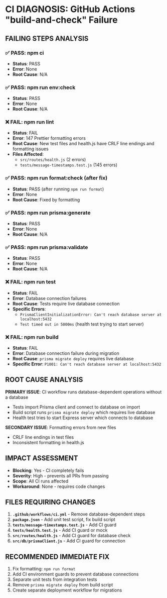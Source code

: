 # CI DIAGNOSIS: GitHub Actions "build-and-check" Failure

## FAILING STEPS ANALYSIS

### ✅ PASS: npm ci

- **Status**: PASS
- **Error**: None
- **Root Cause**: N/A

### ✅ PASS: npm run env:check

- **Status**: PASS
- **Error**: None
- **Root Cause**: N/A

### ❌ FAIL: npm run lint

- **Status**: FAIL
- **Error**: 147 Prettier formatting errors
- **Root Cause**: New test files and health.js have CRLF line endings and formatting issues
- **Files Affected**:
  - `src/routes/health.js` (2 errors)
  - `tests/message-timestamps.test.js` (145 errors)

### ✅ PASS: npm run format:check (after fix)

- **Status**: PASS (after running `npm run format`)
- **Error**: None
- **Root Cause**: Fixed by formatting

### ✅ PASS: npm run prisma:generate

- **Status**: PASS
- **Error**: None
- **Root Cause**: N/A

### ✅ PASS: npm run prisma:validate

- **Status**: PASS
- **Error**: None
- **Root Cause**: N/A

### ❌ FAIL: npm run test

- **Status**: FAIL
- **Error**: Database connection failures
- **Root Cause**: Tests require live database connection
- **Specific Errors**:
  - `PrismaClientInitializationError: Can't reach database server at localhost:5432`
  - `Test timed out in 5000ms` (health test trying to start server)

### ❌ FAIL: npm run build

- **Status**: FAIL
- **Error**: Database connection failure during migration
- **Root Cause**: `prisma migrate deploy` requires live database
- **Specific Error**: `P1001: Can't reach database server at localhost:5432`

## ROOT CAUSE ANALYSIS

**PRIMARY ISSUE**: CI workflow runs database-dependent operations without a database

- Tests import Prisma client and connect to database on import
- Build script runs `prisma migrate deploy` which requires live database
- Health test tries to start Express server which connects to database

**SECONDARY ISSUE**: Formatting errors from new files

- CRLF line endings in test files
- Inconsistent formatting in health.js

## IMPACT ASSESSMENT

- **Blocking**: Yes - CI completely fails
- **Severity**: High - prevents all PRs from passing
- **Scope**: All CI runs affected
- **Workaround**: None - requires code changes

## FILES REQUIRING CHANGES

1. **`.github/workflows/ci.yml`** - Remove database-dependent steps
2. **`package.json`** - Add unit test script, fix build script
3. **`tests/message-timestamps.test.js`** - Add CI guard
4. **`tests/health.test.js`** - Add CI guard or mock
5. **`src/routes/health.js`** - Add CI guard for database check
6. **`src/db/prismaClient.js`** - Add CI guard for connection

## RECOMMENDED IMMEDIATE FIX

1. Fix formatting: `npm run format`
2. Add CI environment guards to prevent database connections
3. Separate unit tests from integration tests
4. Remove `prisma migrate deploy` from build script
5. Create separate deployment workflow for migrations
